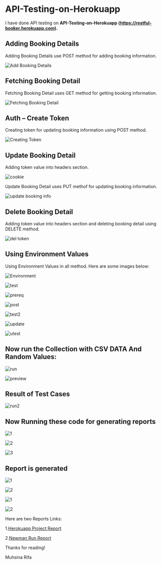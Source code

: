 # API-Testing-on-Herokuapp
I have done API testing on **API-Testing-on-Herokuapp (https://restful-booker.herokuapp.com).**

## Adding Booking Details

Adding Booking Details use POST method for adding booking information.

![Add Booking Details](https://github.com/muhsinarifa/API-Testing-on-Herokuapp/assets/44992957/4bd69e63-0868-48f8-8f05-fc72c6f92e9e)

## Fetching Booking Detail

Fetching Booking Detail uses GET method for getting booking information.

![Fetching Booking Detail](https://github.com/muhsinarifa/API-Testing-on-Herokuapp/assets/44992957/5a457c16-f6ef-450c-a063-487ebf86cb3a)

## Auth – Create Token

Creating token for updating booking information using POST method.

![Creating Token](https://github.com/muhsinarifa/API-Testing-on-Herokuapp/assets/44992957/6fff805c-e2c5-442a-88ae-7978be9a8d2b)

## Update Booking Detail

Adding token value into headers section.

![cookie](https://github.com/muhsinarifa/API-Testing-on-Herokuapp/assets/44992957/c543dff8-033e-4514-8c03-ad690a511d87)

Update Booking Detail uses PUT methof for updating booking information.

![update booking info](https://github.com/muhsinarifa/API-Testing-on-Herokuapp/assets/44992957/26eb18f3-ea91-42ac-832c-06a1ffaaa7fc)

## Delete Booking Detail

Adding token value into headers section and deleting booking detail using DELETE method.

![del token](https://github.com/muhsinarifa/API-Testing-on-Herokuapp/assets/44992957/7fafb4fc-bada-4b30-98bc-2156a99e19c5)

## Using Environment Values

Using Environment Values in all method. Here are some images below:

![Environment](https://github.com/muhsinarifa/API-Testing-on-Herokuapp/assets/44992957/0c78a05d-1fbc-486b-883c-930fde93d02e)

![test](https://github.com/muhsinarifa/API-Testing-on-Herokuapp/assets/44992957/3c4254e7-e99a-40b5-bb14-4697158da7f9)

![prereq](https://github.com/muhsinarifa/API-Testing-on-Herokuapp/assets/44992957/868665f0-00f8-478b-acc4-5b938db3e0c6)

![post](https://github.com/muhsinarifa/API-Testing-on-Herokuapp/assets/44992957/85b7f9f0-bf6d-4496-9bcb-7ca537f8efb5)

![test2](https://github.com/muhsinarifa/API-Testing-on-Herokuapp/assets/44992957/0e45a7a2-8a0a-4373-bf31-d01d14a45325)

![update](https://github.com/muhsinarifa/API-Testing-on-Herokuapp/assets/44992957/50477410-a4df-41e4-a307-4d0503dc422a)

![utest](https://github.com/muhsinarifa/API-Testing-on-Herokuapp/assets/44992957/3b6f8576-06f1-414e-bb05-07821157e89b)

## Now run the Collection with CSV DATA And Random Values:

![run](https://github.com/muhsinarifa/API-Testing-on-Herokuapp/assets/44992957/4b257bfd-927f-48a1-b9a2-77579633af73)

![preview](https://github.com/muhsinarifa/API-Testing-on-Herokuapp/assets/44992957/b7e2fd24-683f-4534-98d7-2f61d6e53552)

## Result of Test Cases

![run2](https://github.com/muhsinarifa/API-Testing-on-Herokuapp/assets/44992957/1f675b00-a7d8-4ebc-9562-85a4bc562d9e)

## Now Running these code for generating reports

![1](https://github.com/muhsinarifa/API-Testing-on-Herokuapp/assets/44992957/53ec38c2-1444-4fc2-af31-0d92c5eec2ec)

![2](https://github.com/muhsinarifa/API-Testing-on-Herokuapp/assets/44992957/b854a913-5a11-4a73-8920-8d878e4a49c6)

![3](https://github.com/muhsinarifa/API-Testing-on-Herokuapp/assets/44992957/9d9d12c2-2767-40ce-8d2f-c2f93ce54e8c)

## Report is generated

![1](https://github.com/muhsinarifa/API-Testing-on-Herokuapp/assets/44992957/b890412e-4aa6-43d6-9b09-65309c4330b3)

![2](https://github.com/muhsinarifa/API-Testing-on-Herokuapp/assets/44992957/8560fe88-8a88-487e-9a93-c8c4d92a148f)

![1](https://github.com/muhsinarifa/API-Testing-on-Herokuapp/assets/44992957/14a701de-dea0-4caa-a529-b42e15994ba8)

![2](https://github.com/muhsinarifa/API-Testing-on-Herokuapp/assets/44992957/abaed3b7-1228-4030-816c-1c44761b9d4c)

Here are two Reports Links:

  1.[Herokuapp Project Report](https://drive.google.com/file/d/1ZT-dkROC-3_qpvbqxHrJ66DzwISYo4ej/view?usp=share_link)
  
  2.[Newman Run Report](https://drive.google.com/file/d/1YtUExJIwLwnDCw-cl-icrTnDL1ATEZb4/view?usp=share_link)
  
  Thanks for reading!
  
  Muhsina Rifa
 





